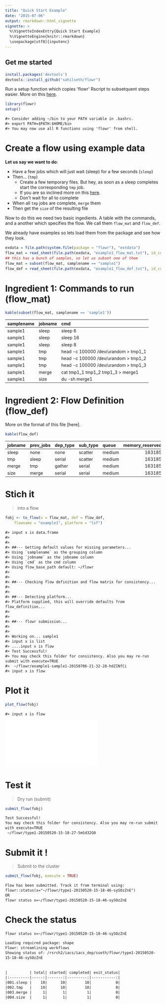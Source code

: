 ```yaml
---
title: "Quick Start Example"
date: "2015-07-06"
output: rmarkdown::html_vignette
vignette: >
  %\VignetteIndexEntry{Quick Start Example}
  %\VignetteEngine{knitr::rmarkdown}
  \usepackage[utf8]{inputenc}
---
```




Get me started
-------------



```r
install.packages('devtools')
devtools::install_github("sahilseth/flowr")
```

Run a setup function which copies 'flowr' Rscript to subsetquent steps easier.
More on this [here](https://github.com/sahilseth/rfun).


```r
library(flowr)
setup()
```

```
#> Consider adding ~/bin to your PATH variable in .bashrc.
#> export PATH=$PATH:$HOME/bin
#> You may now use all R functions using 'flowr' from shell.
```


# Create a flow using example data

**Let us say we want to do**:

- Have a few jobs which will just wait (sleep) for a few seconds (`sleep`)
- Then... (`tmp`) 
	- Create a few temporary files. But hey, as soon as a sleep completes start the corresponding `tmp` job.
	- If you are so inclined more on this [here](http://docs.flowr.space/build/html/rd/vignettes/build-pipes.html#serial-one-to-one-relationship).
	- Don't wait for all to complete
- When all `tmp` jobs are complete, `merge` them
- Then get the `size` of the resulting file

Now to do this we need two basic ingedients. A table with the commands, and a another which specifies the flow. We call them `flow_mat` and `flow_def`.

We already have examples so lets load them from the package and see how they look.



```r
exdata = file.path(system.file(package = "flowr"), "extdata")
flow_mat = read_sheet(file.path(exdata, "example1_flow_mat.txt"), id_column = "samplename")
## this has a bunch of samples, so let us subset one of them
flow_mat = subset(flow_mat, samplename == "sample1")
flow_def = read_sheet(file.path(exdata, "example1_flow_def.txt"), id_column = "jobname")
```

# Ingredient 1: Commands to run (flow_mat)

```r
kable(subset(flow_mat, samplename == 'sample1'))
```



|samplename |jobname |cmd                                  |
|:----------|:-------|:------------------------------------|
|sample1    |sleep   |sleep 6                              |
|sample1    |sleep   |sleep 16                             |
|sample1    |sleep   |sleep 8                              |
|sample1    |tmp     |head -c 100000 /dev/urandom > tmp1_1 |
|sample1    |tmp     |head -c 100000 /dev/urandom > tmp1_2 |
|sample1    |tmp     |head -c 100000 /dev/urandom > tmp1_3 |
|sample1    |merge   |cat tmp1_1 tmp1_2 tmp1_3 > merge1    |
|sample1    |size    |du -sh merge1                        |

# Ingredient 2: Flow Definition (flow_def)
More on the format of this file [here].


```r
kable(flow_def)
```



|jobname |prev_jobs |dep_type |sub_type |queue  | memory_reserved|walltime | cpu_reserved|
|:-------|:---------|:--------|:--------|:------|---------------:|:--------|------------:|
|sleep   |none      |none     |scatter  |medium |          163185|23:00    |            1|
|tmp     |sleep     |serial   |scatter  |medium |          163185|23:00    |            1|
|merge   |tmp       |gather   |serial   |medium |          163185|23:00    |            1|
|size    |merge     |serial   |serial   |medium |          163185|23:00    |            1|

# Stich it
> into a flow


```r
fobj <- to_flow(x = flow_mat, def = flow_def, 
	flowname = "example1", platform = "lsf")
```

```
#> input x is data.frame
#> 
#> 
#> ##--- Getting default values for missing parameters...
#> Using `samplename` as the grouping column
#> Using `jobname` as the jobname column
#> Using `cmd` as the cmd column
#> Using flow_base_path default: ~/flowr
#> 
#> 
#> ##--- Checking flow definition and flow matrix for consistency...
#> 
#> 
#> ##--- Detecting platform...
#> Platform supplied, this will override defaults from flow_definition...
#> 
#> 
#> ##--- flowr submission...
#> 
#> 
#> Working on... sample1
#> input x is list
#> ....input x is flow
#> Test Successful!
#> You may check this folder for consistency. Also you may re-run submit with execute=TRUE
#>  ~/flowr/example1-sample1-20150706-21-32-28-hdZINfCi
#> input x is flow
```

# Plot it

```r
plot_flow(fobj)
```

```
#> input x is flow
```

![Flow chart describing process for example 1](figure/plot_example1-1.pdf) 


# Test it
> Dry run (submit)


```r
submit_flow(fobj)
```

```
Test Successful!
You may check this folder for consistency. Also you may re-run submit with execute=TRUE
 ~/flowr/type1-20150520-15-18-27-5mSd32G0
```

# Submit it !

> Submit to the cluster


```r
submit_flow(fobj, execute = TRUE)
```

```
Flow has been submitted. Track it from terminal using:
flowr::status(x="~/flowr/type1-20150520-15-18-46-sySOzZnE")
OR
flowr status x=~/flowr/type1-20150520-15-18-46-sySOzZnE
```


# Check the status

```
flowr status x=~/flowr/type1-20150520-15-18-46-sySOzZnE
```

```
Loading required package: shape
Flowr: streamlining workflows
Showing status of: /rsrch2/iacs/iacs_dep/sseth/flowr/type1-20150520-15-18-46-sySOzZnE


|          | total| started| completed| exit_status|
|:---------|-----:|-------:|---------:|-----------:|
|001.sleep |    10|      10|        10|           0|
|002.tmp   |    10|      10|        10|           0|
|003.merge |     1|       1|         1|           0|
|004.size  |     1|       1|         1|           0|
```
